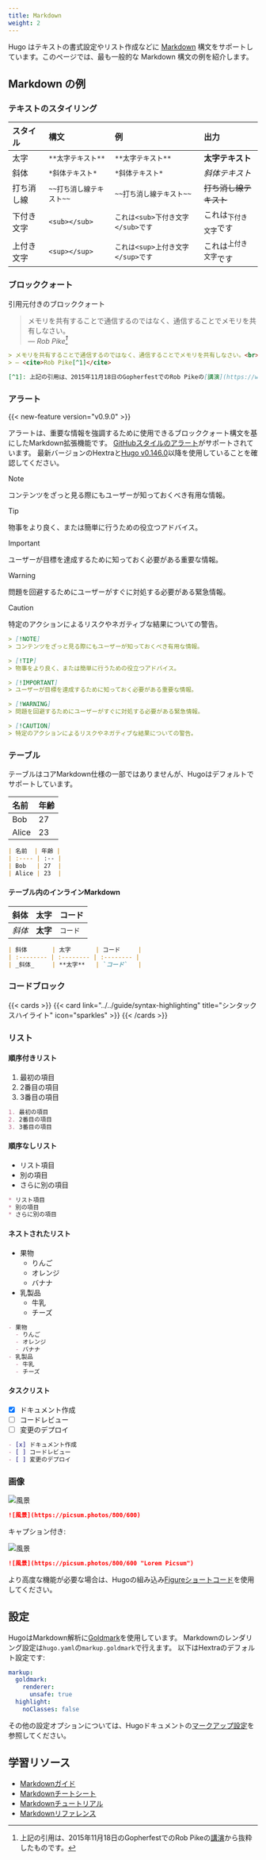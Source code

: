 ```yaml
---
title: Markdown
weight: 2
---
```


Hugo はテキストの書式設定やリスト作成などに [Markdown](https://en.wikipedia.org/wiki/Markdown) 構文をサポートしています。このページでは、最も一般的な Markdown 構文の例を紹介します。

<!--more-->

## Markdown の例

### テキストのスタイリング

| スタイル       | 構文                     | 例                                     | 出力                                  |
| :------------ | :----------------------- | :------------------------------------ | :------------------------------------ |
| 太字           | `**太字テキスト**`       | `**太字テキスト**`                    | **太字テキスト**                      |
| 斜体           | `*斜体テキスト*`         | `*斜体テキスト*`                      | _斜体テキスト_                        |
| 打ち消し線     | `~~打ち消し線テキスト~~` | `~~打ち消し線テキスト~~`              | ~~打ち消し線テキスト~~                |
| 下付き文字     | `<sub></sub>`            | `これは<sub>下付き文字</sub>です`     | これは<sub>下付き文字</sub>です       |
| 上付き文字     | `<sup></sup>`            | `これは<sup>上付き文字</sup>です`     | これは<sup>上付き文字</sup>です       |

### ブロッククォート

引用元付きのブロッククォート

> メモリを共有することで通信するのではなく、通信することでメモリを共有しなさい。<br>
> — <cite>Rob Pike[^1]</cite>

[^1]: 上記の引用は、2015年11月18日のGopherfestでのRob Pikeの[講演](https://www.youtube.com/watch?v=PAAkCSZUG1c)から抜粋したものです。

```markdown {filename=Markdown}
> メモリを共有することで通信するのではなく、通信することでメモリを共有しなさい。<br>
> — <cite>Rob Pike[^1]</cite>

[^1]: 上記の引用は、2015年11月18日のGopherfestでのRob Pikeの[講演](https://www.youtube.com/watch?v=PAAkCSZUG1c)から抜粋したものです。
```

### アラート

{{< new-feature version="v0.9.0" >}}

アラートは、重要な情報を強調するために使用できるブロッククォート構文を基にしたMarkdown拡張機能です。
[GitHubスタイルのアラート](https://docs.github.com/ja/get-started/writing-on-github/getting-started-with-writing-and-formatting-on-github/basic-writing-and-formatting-syntax#alerts)がサポートされています。
最新バージョンのHextraと[Hugo v0.146.0](https://github.com/gohugoio/hugo/releases/tag/v0.146.0)以降を使用していることを確認してください。

> [!NOTE]
> コンテンツをざっと見る際にもユーザーが知っておくべき有用な情報。

> [!TIP]
> 物事をより良く、または簡単に行うための役立つアドバイス。

> [!IMPORTANT]
> ユーザーが目標を達成するために知っておく必要がある重要な情報。

> [!WARNING]
> 問題を回避するためにユーザーがすぐに対処する必要がある緊急情報。

> [!CAUTION]
> 特定のアクションによるリスクやネガティブな結果についての警告。

```markdown {filename=Markdown}
> [!NOTE]
> コンテンツをざっと見る際にもユーザーが知っておくべき有用な情報。

> [!TIP]
> 物事をより良く、または簡単に行うための役立つアドバイス。

> [!IMPORTANT]
> ユーザーが目標を達成するために知っておく必要がある重要な情報。

> [!WARNING]
> 問題を回避するためにユーザーがすぐに対処する必要がある緊急情報。

> [!CAUTION]
> 特定のアクションによるリスクやネガティブな結果についての警告。
```

### テーブル

テーブルはコアMarkdown仕様の一部ではありませんが、Hugoはデフォルトでサポートしています。

| 名前  | 年齢 |
| :---- | :-- |
| Bob   | 27  |
| Alice | 23  |

```markdown {filename=Markdown}
| 名前  | 年齢 |
| :---- | :-- |
| Bob   | 27  |
| Alice | 23  |
```

#### テーブル内のインラインMarkdown

| 斜体       | 太字       | コード     |
| :-------- | :-------- | :-------- |
| _斜体_     | **太字**   | `コード`   |

```markdown {filename=Markdown}
| 斜体       | 太字       | コード     |
| :-------- | :-------- | :-------- |
| _斜体_     | **太字**   | `コード`   |
```

### コードブロック

{{< cards >}}
  {{< card link="../../guide/syntax-highlighting" title="シンタックスハイライト" icon="sparkles" >}}
{{< /cards >}}

### リスト

#### 順序付きリスト

1. 最初の項目
2. 2番目の項目
3. 3番目の項目

```markdown {filename=Markdown}
1. 最初の項目
2. 2番目の項目
3. 3番目の項目
```

#### 順序なしリスト

* リスト項目
* 別の項目
* さらに別の項目

```markdown {filename=Markdown}
* リスト項目
* 別の項目
* さらに別の項目
```

#### ネストされたリスト

- 果物
  - りんご
  - オレンジ
  - バナナ
- 乳製品
  - 牛乳
  - チーズ

```markdown {filename=Markdown}
- 果物
  - りんご
  - オレンジ
  - バナナ
- 乳製品
  - 牛乳
  - チーズ
```

#### タスクリスト

- [x] ドキュメント作成
- [ ] コードレビュー
- [ ] 変更のデプロイ

```markdown {filename=Markdown}
- [x] ドキュメント作成
- [ ] コードレビュー
- [ ] 変更のデプロイ
```

### 画像

![風景](https://picsum.photos/800/600)

```markdown {filename=Markdown}
![風景](https://picsum.photos/800/600)
```

キャプション付き:

![風景](https://picsum.photos/800/600 "Lorem Picsum")

```markdown {filename=Markdown}
![風景](https://picsum.photos/800/600 "Lorem Picsum")
```

より高度な機能が必要な場合は、Hugoの組み込み[Figureショートコード](https://gohugo.io/shortcodes/figure/)を使用してください。

## 設定

HugoはMarkdown解析に[Goldmark](https://github.com/yuin/goldmark)を使用しています。
Markdownのレンダリング設定は`hugo.yaml`の`markup.goldmark`で行えます。
以下はHextraのデフォルト設定です:

```yaml {filename="hugo.yaml"}
markup:
  goldmark:
    renderer:
      unsafe: true
  highlight:
    noClasses: false
```

その他の設定オプションについては、Hugoドキュメントの[マークアップ設定](https://gohugo.io/getting-started/configuration-markup/)を参照してください。

## 学習リソース

- [Markdownガイド](https://www.markdownguide.org/)
- [Markdownチートシート](https://github.com/adam-p/markdown-here/wiki/Markdown-Cheatsheet)
- [Markdownチュートリアル](https://www.markdowntutorial.com/)
- [Markdownリファレンス](https://commonmark.org/help/)